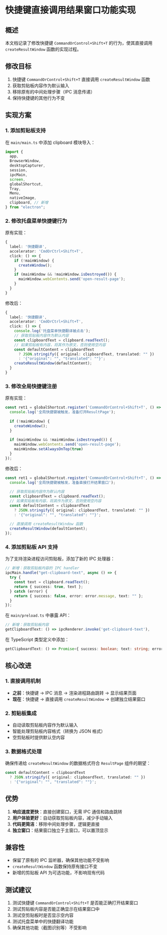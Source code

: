 # 快捷键直接调用结果窗口功能实现

## 概述

本文档记录了修改快捷键 `CommandOrControl+Shift+T` 的行为，使其直接调用 `createResultWindow` 函数的实现过程。

## 修改目标

1. 快捷键 `CommandOrControl+Shift+T` 直接调用 `createResultWindow` 函数
2. 获取剪贴板内容作为默认输入
3. 移除原有的中间处理步骤（IPC 消息传递）
4. 保持快捷键的其他行为不变

## 实现方案

### 1. 添加剪贴板支持

在 `main/main.ts` 中添加 clipboard 模块导入：

```typescript
import {
  app,
  BrowserWindow,
  desktopCapturer,
  session,
  ipcMain,
  screen,
  globalShortcut,
  Tray,
  Menu,
  nativeImage,
  clipboard, // 新增
} from "electron";
```

### 2. 修改托盘菜单快捷键行为

原有实现：
```typescript
{
  label: '快捷翻译',
  accelerator: 'CmdOrCtrl+Shift+T',
  click: () => {
    if (!mainWindow) {
      createWindow();
    }
    if (mainWindow && !mainWindow.isDestroyed()) {
      mainWindow.webContents.send('open-result-page');
    }
  }
}
```

修改后：
```typescript
{
  label: '快捷翻译',
  accelerator: 'CmdOrCtrl+Shift+T',
  click: () => {
    console.log('托盘菜单快捷翻译被点击');
    // 获取剪贴板内容作为默认内容
    const clipboardText = clipboard.readText();
    // 如果剪贴板有内容，将其作为原文，否则使用空内容
    const defaultContent = clipboardText 
      ? JSON.stringify({ original: clipboardText, translated: "" })
      : '{"original": "", "translated": ""}';
    createResultWindow(defaultContent);
  }
}
```

### 3. 修改全局快捷键注册

原有实现：
```typescript
const ret1 = globalShortcut.register('CommandOrControl+Shift+T', () => {
  console.log('全局快捷键被触发，准备打开ResultPage');
  
  if (!mainWindow) {
    createWindow();
  }
  
  if (mainWindow && !mainWindow.isDestroyed()) {
    mainWindow.webContents.send('open-result-page');
    mainWindow.setAlwaysOnTop(true)
  }
});
```

修改后：
```typescript
const ret1 = globalShortcut.register('CommandOrControl+Shift+T', () => {
  console.log('全局快捷键被触发，准备直接打开结果窗口');
  
  // 获取剪贴板内容作为默认内容
  const clipboardText = clipboard.readText();
  // 如果剪贴板有内容，将其作为原文，否则使用空内容
  const defaultContent = clipboardText 
    ? JSON.stringify({ original: clipboardText, translated: "" })
    : '{"original": "", "translated": ""}';
  
  // 直接调用 createResultWindow 函数
  createResultWindow(defaultContent);
});
```

### 4. 添加剪贴板 API 支持

为了支持渲染进程访问剪贴板，添加了新的 IPC 处理器：

```typescript
// 新增：获取剪贴板内容的 IPC handler
ipcMain.handle("get-clipboard-text", async () => {
  try {
    const text = clipboard.readText();
    return { success: true, text };
  } catch (error) {
    return { success: false, error: error.message, text: "" };
  }
});
```

在 `main/preload.ts` 中暴露 API：
```typescript
// 新增：获取剪贴板内容
getClipboardText: () => ipcRenderer.invoke('get-clipboard-text'),
```

在 TypeScript 类型定义中添加：
```typescript
getClipboardText: () => Promise<{ success: boolean; text: string; error?: string }>;
```

## 核心改进

### 1. 直接调用机制

- **之前**：快捷键 → IPC 消息 → 渲染进程路由跳转 → 显示结果页面
- **现在**：快捷键 → 直接调用 `createResultWindow` → 创建独立结果窗口

### 2. 剪贴板集成

- 自动读取剪贴板内容作为默认输入
- 智能处理剪贴板内容格式（转换为 JSON 格式）
- 空剪贴板时提供默认空内容

### 3. 数据格式处理

确保传递给 `createResultWindow` 的数据格式符合 `ResultPage` 组件的期望：

```typescript
const defaultContent = clipboardText 
  ? JSON.stringify({ original: clipboardText, translated: "" })
  : '{"original": "", "translated": ""}';
```

## 优势

1. **响应速度更快**：直接创建窗口，无需 IPC 通信和路由跳转
2. **用户体验更好**：自动获取剪贴板内容，减少手动输入
3. **代码更简洁**：移除中间处理步骤，逻辑更直接
4. **独立窗口**：结果窗口独立于主窗口，可以置顶显示

## 兼容性

- 保留了原有的 IPC 监听器，确保其他功能不受影响
- `createResultWindow` 函数保持原有接口不变
- 新增的剪贴板 API 为可选功能，不影响现有代码

## 测试建议

1. 测试快捷键 `CommandOrControl+Shift+T` 是否能正确打开结果窗口
2. 测试剪贴板内容是否能正确显示在结果窗口中
3. 测试空剪贴板时是否显示空内容
4. 测试托盘菜单中的快捷翻译功能
5. 确保其他功能（截图识别等）不受影响
